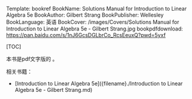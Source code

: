 Template: bookref
BookName: Solutions Manual for Introduction to Linear Algebra 5e
BookAuthor: Gilbert Strang
BookPublisher: Wellesley
BookLanguage: 英语
BookCover: /images/Covers/Solutions Manual for Introduction to Linear Algebra 5e - Gilbert Strang.jpg
bookpdfdownload: https://pan.baidu.com/s/1nJ6GcsDGLbrCo_RcsEeuxQ?pwd=5yxf


[TOC]

本书是pdf文字版的 。

相关书籍：

- [Introduction to Linear Algebra 5e]({filename}./Introduction to Linear Algebra 5e - Gilbert Strang.md)

